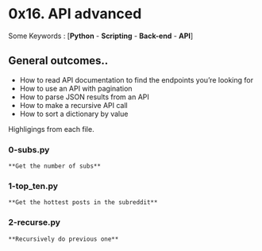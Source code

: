 # 0x16. API advanced

Some Keywords : [**Python** - **Scripting** - **Back-end** - **API**]

## General outcomes..
- How to read API documentation to find the endpoints you’re looking for
- How to use an API with pagination
- How to parse JSON results from an API
- How to make a recursive API call
- How to sort a dictionary by value


Highligings from each file.
### 0-subs.py
	**Get the number of subs**
### 1-top_ten.py
	**Get the hottest posts in the subreddit**
### 2-recurse.py
	**Recursively do previous one**
